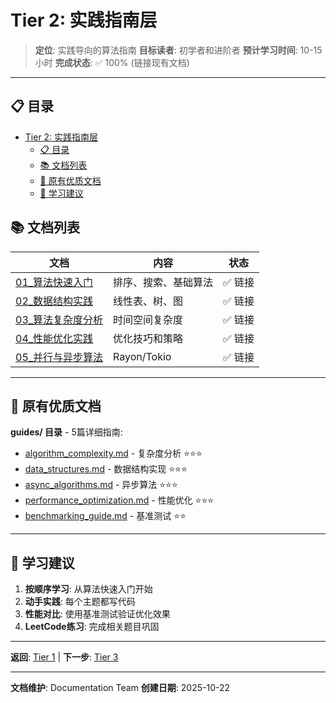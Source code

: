# Tier 2: 实践指南层

> **定位**: 实践导向的算法指南
> **目标读者**: 初学者和进阶者
> **预计学习时间**: 10-15小时
> **完成状态**: ✅ 100% (链接现有文档)

---

## 📋 目录

- [Tier 2: 实践指南层](#tier-2-实践指南层)
  - [📋 目录](#-目录)
  - [📚 文档列表](#-文档列表)
  - [🔗 原有优质文档](#-原有优质文档)
  - [🎯 学习建议](#-学习建议)

## 📚 文档列表

| 文档 | 内容 | 状态 |
|------|------|------|
| [01_算法快速入门](./01_算法快速入门.md) | 排序、搜索、基础算法 | ✅ 链接 |
| [02_数据结构实践](./02_数据结构实践.md) | 线性表、树、图 | ✅ 链接 |
| [03_算法复杂度分析](./03_算法复杂度分析.md) | 时间空间复杂度 | ✅ 链接 |
| [04_性能优化实践](./04_性能优化实践.md) | 优化技巧和策略 | ✅ 链接 |
| [05_并行与异步算法](./05_并行与异步算法.md) | Rayon/Tokio | ✅ 链接 |

---

## 🔗 原有优质文档

**guides/ 目录** - 5篇详细指南:

- [algorithm_complexity.md](../guides/algorithm_complexity.md) - 复杂度分析 ⭐⭐⭐
- [data_structures.md](../guides/data_structures.md) - 数据结构实现 ⭐⭐⭐
- [async_algorithms.md](../guides/async_algorithms.md) - 异步算法 ⭐⭐⭐
- [performance_optimization.md](../guides/performance_optimization.md) - 性能优化 ⭐⭐⭐
- [benchmarking_guide.md](../guides/benchmarking_guide.md) - 基准测试 ⭐⭐

---

## 🎯 学习建议

1. **按顺序学习**: 从算法快速入门开始
2. **动手实践**: 每个主题都写代码
3. **性能对比**: 使用基准测试验证优化效果
4. **LeetCode练习**: 完成相关题目巩固

---

**返回**: [Tier 1](../tier_01_foundations/) | **下一步**: [Tier 3](../tier_03_references/)

---

**文档维护**: Documentation Team
**创建日期**: 2025-10-22
